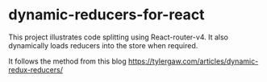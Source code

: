 # dynamic-reducers-for-react

This project illustrates code splitting using React-router-v4.
It also dynamically loads reducers into the store when required.

It follows the method from this blog https://tylergaw.com/articles/dynamic-redux-reducers/
